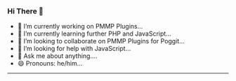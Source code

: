 ### Hi There 👋
- 🔭 I’m currently working on PMMP Plugins...
- 🌱 I’m currently learning further PHP and JavaScript...
- 👯 I’m looking to collaborate on PMMP Plugins for Poggit...
- 🤔 I’m looking for help with JavaScript...
- 💬 Ask me about anything....
- 😄 Pronouns: he/him...
---
